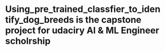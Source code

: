 # Using_pre_trained_classfier_to_identify_dog_breeds is the capstone project for udaciry AI & ML Engineer scholrship
